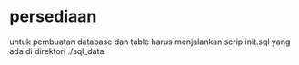 # persediaan
untuk pembuatan database dan table harus menjalankan scrip init.sql yang ada di direktori ./sql_data
